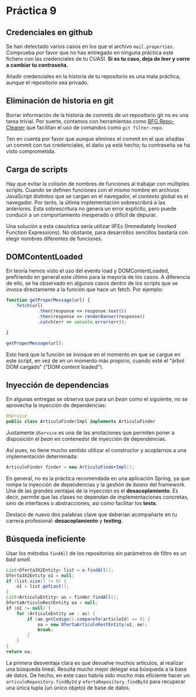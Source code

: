 # Práctica 9

## Credenciales en github

Se han detectado varios casos en los que el archivo `mail.properties`. Comprueba por favor que no has entregado en ninguna práctica este fichero con las credenciales de tu CUASI. **Si es tu caso, deja de leer y corre a cambiar tu contraseña.**

Añadir credenciales en la historia de tu repositorio es una mala práctica, aunque el repositorio sea privado.



## Eliminación de historia en git

Borrar información de la historia de commits de un repositorio git no es una tarea trivial. Por suerte, contamos con herramientas como [BFG Repo-Cleaner](https://rtyley.github.io/bfg-repo-cleaner) que facilitan el uso de comandos como `git filter-repo`. 

Ten en cuenta por favor que aunque elimines el commit en el que añadías un commit con tus credenciales, el daño ya está hecho; tu contraseña se ha visto comprometida.




## Carga de scripts

Hay que evitar la colisión de nombres de funciones al trabajar con múltiples scripts.
Cuando se definen funciones con el mismo nombre en archivos JavaScript distintos que se cargan en el navegador, el contexto global es el navegador. Por tanto, la última implementación sobrescribirá a las anteriores. Esta sobrescritura no genera un error explícito, pero puede conducir a un comportamiento inesperado o difícil de depurar. 

Una solución a esta casuística sería utilizar IIFEs (Immediately Invoked Function Expressions). No obstante, para desarrollos sencillos bastaría con elegir nombres diferentes de funciones.


## DOMContentLoaded

En teoría hemos visto el uso del evento load y DOMContentLoaded, prefiriendo en general este último para la mayoría de los casos. A diferencia de ello, se ha observado en algunos casos dentro de los scripts que se invoca directamente a la función que hace un fetch. Por ejemplo:

```js
function getProperMessage(url) {
    fetch(url)
            .then(response => response.text())
            .then(response => renderBanner(response))
            .catch(err => console.error(err));

}

getProperMessage(url);
```

Esto hará que la función se invoque en el momento en que se cargue en este script, en vez de en un momento más propicio, cuando esté el "árbol DOM cargado" ("DOM content loaded").

## Inyección de dependencias

En algunas entregas se observa que para un *bean* como el siguiente, no se aprovecha la inyección de dependencias:

```java
@Service
public class ArticuloFinderImpl implements ArticuloFinder
```
Justamente `@Service` es una de las anotaciones que permiten poner a disposición el *bean* en contenedor de inyección de dependencias.

Así pues, no tiene mucho sentido utilizar el constructor y acoplarnos a una implementación determinada:

```java
ArticuloFinder finder = new ArticuloFinderImpl();
``` 

En general, no es la práctica recomendada en una aplicación Spring, ya que rompe la inyección de dependencias y la gestión de *beans* del framework. Una de las grandes ventajas de la inyección es el **desacoplamiento**. Es decir, permite que las clases no dependan de implementaciones concretas, sino de interfaces o abstracciones, así como facilitar los **tests**. 

Destaco de nuevo dos palabras clave que deberían acompañarte en tu carrera profesional: **desacoplamiento** y **testing**.


## Búsqueda ineficiente 

Usar los métodos `findAll` de los repositorios sin parámetros de filtro es un *bad smell*. 

```java
List<Oferta3X2Entity> list = o.findAll();
Oferta3X2Entity o1 = null;
if (list.size() != 0) {
    o1 = list.getLast();
}
List<ArticuloEntity> as = finder.findAll();
OfertaArticuloRestEntity oa = null;
if (o1 != null) {
    for (ArticuloEntity ae : as) {
        if (ae.getCodigo().compareTo(articleId) == 0) {
            oa = new OfertaArticuloRestEntity(o1, ae);
            break;
        }
    }
}
return oa;
```

La primera desventaja clara es que devuelve muchos artículos, al realizar una búsqueda lineal. Resulta mucho mejor delegar esa búsqueda a la base de datos. De hecho, en este caso habría sido mucho más eficiente hacer un `articuloRepository.findById` y `ofertaRepository.findById` para recuperar una única tupla (un único objeto) de base de datos.  


